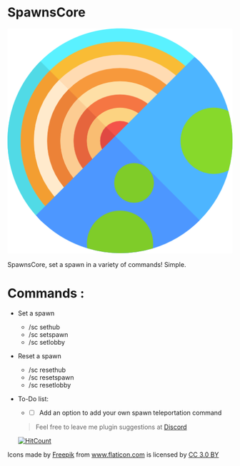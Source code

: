 # SpawnsCore
![alt text](https://raw.githubusercontent.com/Flucid/SpawnsCore/master/icon.png)

SpawnsCore, set a spawn in a variety of commands! Simple.

# Commands :
* Set a spawn

  * /sc sethub
  * /sc setspawn
  * /sc setlobby
* Reset a spawn

  * /sc resethub
  * /sc resetspawn
  * /sc resetlobby
  
* To-Do list:
  * - [ ] Add an option to add your own spawn teleportation command
  
  > Feel free to leave me plugin suggestions at [Discord](https://discord.gg/VGduZVD)
  
  [![HitCount](http://hits.dwyl.io/flucid/SpawnsCore.svg)](http://hits.dwyl.io/flucid/SpawnsCore)
<div>Icons made by <a href="https://www.flaticon.com/authors/freepik" title="Freepik">Freepik</a> from <a href="https://www.flaticon.com/" 		    title="Flaticon">www.flaticon.com</a> is licensed by <a href="http://creativecommons.org/licenses/by/3.0/" 		    title="Creative Commons BY 3.0" target="_blank">CC 3.0 BY</a></div>
